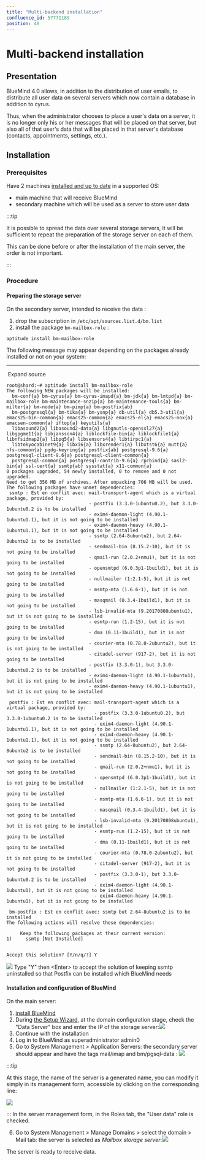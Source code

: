 ```yaml
---
title: "Multi-backend installation"
confluence_id: 57771189
position: 48
---
```

# Multi-backend installation


## Presentation

BlueMind 4.0 allows, in addition to the distribution of user emails, to distribute all user data on several servers which now contain a database in addition to cyrus.

Thus, when the administrator chooses to place a user's data on a server, it is no longer only his or her messages that will be placed on that server, but also all of that user's data that will be placed in that server's database (contacts, appointments, settings, etc.).


## Installation

### Prerequisites

Have 2 machines [installed and up to date](/Guide_d_installation/Prérequis_à_l_installation/) in a supported OS:

- main machine that will receive BlueMind
- secondary machine which will be used as a server to store user data


:::tip

It is possible to spread the data over several storage servers, it will be sufficient to repeat the preparation of the storage server on each of them.

This can be done before or after the installation of the main server, the order is not important.

:::

### Procedure

#### Preparing the storage server

On the secondary server, intended to receive the data :

1. drop the subscription in `/etc/apt/sources.list.d/bm.list`
2. install the package `bm-mailbox-role` :


```
aptitude install bm-mailbox-role
```

The following message may appear depending on the packages already installed or not on your system:


****
 Expand source


```
root@shard:~# aptitude install bm-mailbox-role
The following NEW packages will be installed: 
  bm-conf{a} bm-cyrus{a} bm-cyrus-imapd{a} bm-jdk{a} bm-lmtpd{a} bm-mailbox-role bm-maintenance-snzip{a} bm-maintenance-tools{a} bm-milter{a} bm-node{a} bm-pimp{a} bm-postfix{ab} 
  bm-postgresql{a} bm-tika{a} bm-ysnp{a} db-util{a} db5.3-util{a} emacs25-bin-common{a} emacs25-common{a} emacs25-el{a} emacs25-nox{a} emacsen-common{a} iftop{a} keyutils{a} 
  libasound2{a} libasound2-data{a} libgnutls-openssl27{a} libgpgme11{a} libjansson4{a} liblockfile-bin{a} liblockfile1{a} libnfsidmap2{a} libpq5{a} libsensors4{a} libtirpc1{a} 
  libtokyocabinet9{a} libxi6{a} libxrender1{a} libxtst6{a} mutt{a} nfs-common{a} pgdg-keyring{a} postfix{ab} postgresql-9.6{a} postgresql-client-9.6{a} postgresql-client-common{a} 
  postgresql-common{a} postgresql-contrib-9.6{a} rpcbind{a} sasl2-bin{a} ssl-cert{a} ssmtp{ab} sysstat{a} x11-common{a} 
0 packages upgraded, 54 newly installed, 0 to remove and 0 not upgraded.
Need to get 356 MB of archives. After unpacking 706 MB will be used.
The following packages have unmet dependencies:
 ssmtp : Est en conflit avec: mail-transport-agent which is a virtual package, provided by:
                              - postfix (3.3.0-1ubuntu0.2), but 3.3.0-1ubuntu0.2 is to be installed
                              - exim4-daemon-light (4.90.1-1ubuntu1.1), but it is not going to be installed
                              - exim4-daemon-heavy (4.90.1-1ubuntu1.1), but it is not going to be installed
                              - ssmtp (2.64-8ubuntu2), but 2.64-8ubuntu2 is to be installed
                              - sendmail-bin (8.15.2-10), but it is not going to be installed
                              - qmail-run (2.0.2+nmu1), but it is not going to be installed
                              - opensmtpd (6.0.3p1-1build1), but it is not going to be installed
                              - nullmailer (1:2.1-5), but it is not going to be installed
                              - msmtp-mta (1.6.6-1), but it is not going to be installed
                              - masqmail (0.3.4-1build1), but it is not going to be installed
                              - lsb-invalid-mta (9.20170808ubuntu1), but it is not going to be installed
                              - esmtp-run (1.2-15), but it is not going to be installed
                              - dma (0.11-1build1), but it is not going to be installed
                              - courier-mta (0.78.0-2ubuntu2), but it is not going to be installed
                              - citadel-server (917-2), but it is not going to be installed
                              - postfix (3.3.0-1), but 3.3.0-1ubuntu0.2 is to be installed
                              - exim4-daemon-light (4.90.1-1ubuntu1), but it is not going to be installed
                              - exim4-daemon-heavy (4.90.1-1ubuntu1), but it is not going to be installed

 postfix : Est en conflit avec: mail-transport-agent which is a virtual package, provided by:
                                - postfix (3.3.0-1ubuntu0.2), but 3.3.0-1ubuntu0.2 is to be installed
                                - exim4-daemon-light (4.90.1-1ubuntu1.1), but it is not going to be installed
                                - exim4-daemon-heavy (4.90.1-1ubuntu1.1), but it is not going to be installed
                                - ssmtp (2.64-8ubuntu2), but 2.64-8ubuntu2 is to be installed
                                - sendmail-bin (8.15.2-10), but it is not going to be installed
                                - qmail-run (2.0.2+nmu1), but it is not going to be installed
                                - opensmtpd (6.0.3p1-1build1), but it is not going to be installed
                                - nullmailer (1:2.1-5), but it is not going to be installed
                                - msmtp-mta (1.6.6-1), but it is not going to be installed
                                - masqmail (0.3.4-1build1), but it is not going to be installed
                                - lsb-invalid-mta (9.20170808ubuntu1), but it is not going to be installed
                                - esmtp-run (1.2-15), but it is not going to be installed
                                - dma (0.11-1build1), but it is not going to be installed
                                - courier-mta (0.78.0-2ubuntu2), but it is not going to be installed
                                - citadel-server (917-2), but it is not going to be installed
                                - postfix (3.3.0-1), but 3.3.0-1ubuntu0.2 is to be installed
                                - exim4-daemon-light (4.90.1-1ubuntu1), but it is not going to be installed
                                - exim4-daemon-heavy (4.90.1-1ubuntu1), but it is not going to be installed

 bm-postfix : Est en conflit avec: ssmtp but 2.64-8ubuntu2 is to be installed
The following actions will resolve these dependencies:

     Keep the following packages at their current version:
1)     ssmtp [Not Installed]                              


Accept this solution? [Y/n/q/?] Y
```


![](../../attachments/57771189/69896570.png) Type "Y" then &lt;Enter> to accept the solution of keeping ssmtp uninstalled so that Postfix can be installed which BlueMind needs


#### Installation and configuration of BlueMind

On the main server:

1. [install BlueMind](/Guide_d_installation/Installation/)
2. During [the Setup Wizard](/Guide_d_installation/Configuration_post_installation/), at the domain configuration stage, check the "Data Server" box and enter the IP of the storage server:![](../../attachments/57771189/69896574.png)
3. Continue with the installation
4. Log in to BlueMind as superadministrator admin0
5. Go to System Management > Application Servers: the secondary server should appear and have the tags mail/imap and bm/pgsql-data :
![](../../attachments/57771189/69896573.png)


:::tip

At this stage, the name of the server is a generated name, you can modify it simply in its management form, accessible by clicking on the corresponding line:

![](../../attachments/57771189/69896571.png)

:::
In the server management form, in the Roles tab, the "User data" role is checked.

6. Go to System Management > Manage Domains > select the domain > Mail tab: the server is selected as *Mailbox storage server*:![](../../attachments/57771189/69896572.png)


The server is ready to receive data.


